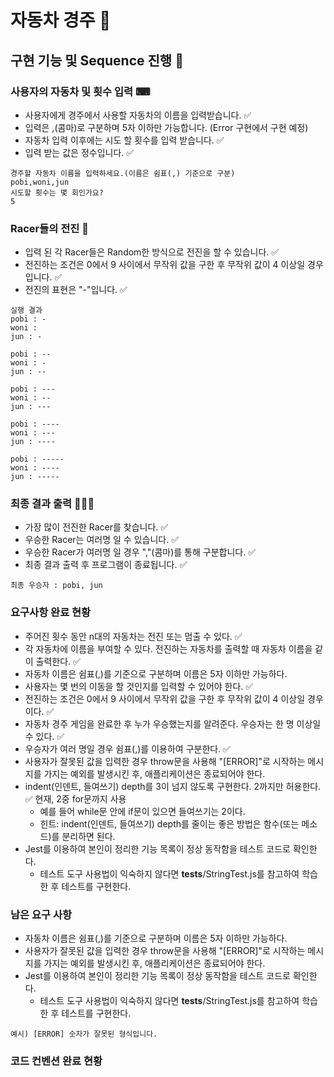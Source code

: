# 자동차 경주 🚗

## 구현 기능 및 Sequence 진행 🧾

### 사용자의 자동차 및 횟수 입력 ⌨

- 사용자에게 경주에서 사용할 자동차의 이름을 입력받습니다. ✅
- 입력은 ,(콤마)로 구분하며 5자 이하만 가능합니다. (Error 구현에서 구현 예정)
- 자동차 입력 이후에는 시도 할 횟수를 입력 받습니다. ✅
- 입력 받는 값은 정수입니다. ✅

```
경주할 자동차 이름을 입력하세요.(이름은 쉼표(,) 기준으로 구분)
pobi,woni,jun
시도할 횟수는 몇 회인가요?
5
```

### Racer들의 전진 🚩

- 입력 된 각 Racer들은 Random한 방식으로 전진을 할 수 있습니다. ✅
- 전진하는 조건은 0에서 9 사이에서 무작위 값을 구한 후 무작위 값이 4 이상일 경우입니다. ✅
- 전진의 표현은 "-"입니다. ✅

```
실행 결과
pobi : -
woni :
jun : -

pobi : --
woni : -
jun : --

pobi : ---
woni : --
jun : ---

pobi : ----
woni : ---
jun : ----

pobi : -----
woni : ----
jun : -----
```

### 최종 결과 출력 🥇🥈🥉

- 가장 많이 전진한 Racer를 찾습니다. ✅
- 우승한 Racer는 여러명 일 수 있습니다. ✅
- 우승한 Racer가 여러명 일 경우 ","(콤마)를 통해 구분합니다. ✅
- 최종 결과 출력 후 프로그램이 종료됩니다. ✅

```
최종 우승자 : pobi, jun
```

### 요구사항 완료 현황

- 주어진 횟수 동안 n대의 자동차는 전진 또는 멈출 수 있다. ✅
- 각 자동차에 이름을 부여할 수 있다. 전진하는 자동차를 출력할 때 자동차 이름을 같이 출력한다. ✅
- 자동차 이름은 쉼표(,)를 기준으로 구분하며 이름은 5자 이하만 가능하다.
- 사용자는 몇 번의 이동을 할 것인지를 입력할 수 있어야 한다. ✅
- 전진하는 조건은 0에서 9 사이에서 무작위 값을 구한 후 무작위 값이 4 이상일 경우이다. ✅
- 자동차 경주 게임을 완료한 후 누가 우승했는지를 알려준다. 우승자는 한 명 이상일 수 있다. ✅
- 우승자가 여러 명일 경우 쉼표(,)를 이용하여 구분한다. ✅
- 사용자가 잘못된 값을 입력한 경우 throw문을 사용해 "[ERROR]"로 시작하는 메시지를 가지는 예외를 발생시킨 후, 애플리케이션은 종료되어야 한다.
- indent(인덴트, 들여쓰기) depth를 3이 넘지 않도록 구현한다. 2까지만 허용한다. ✅ 현재, 2중 for문까지 사용
  - 예를 들어 while문 안에 if문이 있으면 들여쓰기는 2이다.
  - 힌트: indent(인덴트, 들여쓰기) depth를 줄이는 좋은 방법은 함수(또는 메소드)를 분리하면 된다.
- Jest를 이용하여 본인이 정리한 기능 목록이 정상 동작함을 테스트 코드로 확인한다.
  - 테스트 도구 사용법이 익숙하지 않다면 **tests**/StringTest.js를 참고하여 학습한 후 테스트를 구현한다.

### 남은 요구 사항

- 자동차 이름은 쉼표(,)를 기준으로 구분하며 이름은 5자 이하만 가능하다.
- 사용자가 잘못된 값을 입력한 경우 throw문을 사용해 "[ERROR]"로 시작하는 메시지를 가지는 예외를 발생시킨 후, 애플리케이션은 종료되어야 한다.
- Jest를 이용하여 본인이 정리한 기능 목록이 정상 동작함을 테스트 코드로 확인한다.
  - 테스트 도구 사용법이 익숙하지 않다면 **tests**/StringTest.js를 참고하여 학습한 후 테스트를 구현한다.

```
예시) [ERROR] 숫자가 잘못된 형식입니다.
```

### 코드 컨벤션 완료 현황
